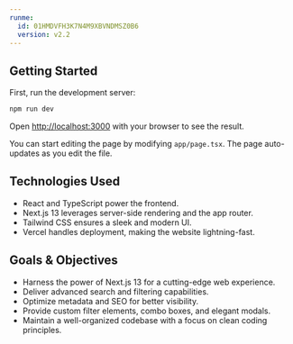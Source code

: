 ```yaml
---
runme:
  id: 01HMDVFH3K7N4M9XBVNDMSZ0B6
  version: v2.2
---
```


## Getting Started

First, run the development server:

```bash {"id":"01HMDVFH3K7N4M9XBVNCC46QH9"}
npm run dev
```

Open [http://localhost:3000](http://localhost:3000) with your browser to see the result.

You can start editing the page by modifying `app/page.tsx`. The page auto-updates as you edit the file.

## Technologies Used

- React and TypeScript power the frontend.
- Next.js 13 leverages server-side rendering and the app router.
- Tailwind CSS ensures a sleek and modern UI.
- Vercel handles deployment, making the website lightning-fast.

## Goals & Objectives

- Harness the power of Next.js 13 for a cutting-edge web experience.
- Deliver advanced search and filtering capabilities.
- Optimize metadata and SEO for better visibility.
- Provide custom filter elements, combo boxes, and elegant modals.
- Maintain a well-organized codebase with a focus on clean coding principles.
